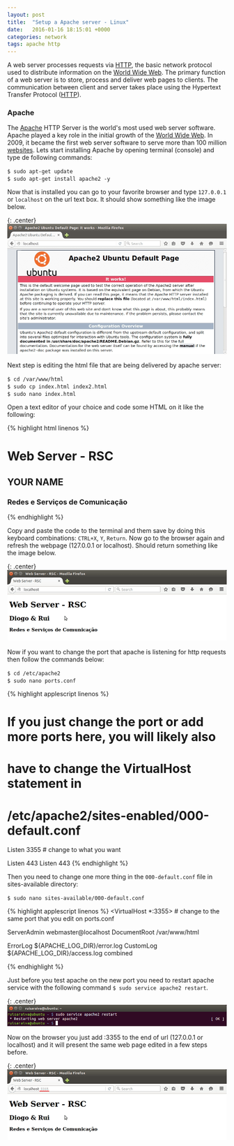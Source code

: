 ```yaml
---
layout: post
title:  "Setup a Apache server - Linux"
date:   2016-01-16 18:15:01 +0000
categories: network
tags: apache http
---
```


A web server processes requests via [HTTP](https://en.wikipedia.org/wiki/Hypertext_Transfer_Protocol), the basic network protocol used to distribute information on the [World Wide Web](https://en.wikipedia.org/wiki/World_Wide_Web). The primary function of a web server is to store, process and deliver web pages to clients. The communication between client and server takes place using the Hypertext Transfer Protocol ([HTTP](https://en.wikipedia.org/wiki/Hypertext_Transfer_Protocol)).

### Apache

The [Apache](https://httpd.apache.org/) HTTP Server is the world's most used web server software. Apache played a key role in the initial growth of the [World Wide Web](https://en.wikipedia.org/wiki/World_Wide_Web). In 2009, it became the first web server software to serve more than 100 million [websites](https://en.wikipedia.org/wiki/Website). Lets start installing Apache by opening terminal (console) and type de following commands:

`$ sudo apt-get update` <br>
`$ sudo apt-get install apache2 -y`

Now that is installed you can go to your favorite browser and type `127.0.0.1` or `localhost` on the url text box. It should show something like the image below.

{: .center}
![apache default page](/assets/img/apache-default-page.png)

Next step is editing the html file that are being delivered by apache server:

`$ cd /var/www/html` <br>
`$ sudo cp index.html index2.html` <br>
`$ sudo nano index.html`

Open a text editor of your choice and code some HTML on it like the following:

{% highlight html linenos %}
<!DOCTYPE html>
<html lang="en">
<head>
  <meta charset="UTF-8">
  <title>Web Server - RSC</title>
</head>
<body>
  <h1>Web Server - RSC</h1>
  <h2>YOUR NAME</h2>
  <h3>Redes e Serviços de Comunicação</h3>
</body>
</html>
{% endhighlight %}

Copy and paste the code to the terminal and them save by doing this keyboard combinations: `CTRL+X`, `Y`, `Return`. Now go to the browser again and refresh the webpage (127.0.0.1 or localhost). Should return something like the image below.

{: .center}
![apache edited page](/assets/img/apache-edited-page.png)

Now if you want to change the port that apache is listening for http requests then follow the commands below:

`$ cd /etc/apache2` <br>
`$ sudo nano ports.conf`

{% highlight applescript linenos %}
# If you just change the port or add more ports here, you will likely also
# have to change the VirtualHost statement in
# /etc/apache2/sites-enabled/000-default.conf

Listen 3355 # change to what you want

<IfModule ssl_module>
        Listen 443
</IfModule>

<IfModule mod_gnutls.c>
        Listen 443
</IfModule>
{% endhighlight %}


Then you need to change one more thing in the `000-default.conf` file in sites-available directory:

`$ sudo nano sites-available/000-default.conf`

{% highlight applescript linenos %}
<VirtualHost *:3355> # change to the same port that you edit on ports.conf

  ServerAdmin webmaster@localhost
  DocumentRoot /var/www/html

  ErrorLog ${APACHE_LOG_DIR}/error.log
  CustomLog ${APACHE_LOG_DIR}/access.log combined

</VirtualHost>
{% endhighlight %}

Just before you test apache on the new port you need to restart apache service with the following command `$ sudo service apache2 restart`.

{: .center}
![apache restart linux](/assets/img/apache-restart-linux.png)

Now on the browser you just add :3355 to the end of url (127.0.0.1 or localhost) and it will present the same web page edited in a few steps before.

{: .center}
![apache edited port](/assets/img/apache-edited-port.png)
